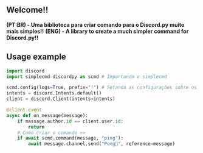 ## **Welcome!!**

**(PT:BR) - Uma biblioteca para criar comando para o Discord.py muito mais simples!!**
**(ENG) - A library to create a much simpler command for Discord.py!!**

## Usage example
```python
import discord
import simplecmd-discordpy as scmd # Importando o simplecmd

scmd.config(logs=True, prefix="!") # Setando as configurações sobre os comandos
intents = discord.Intents.default()
client = discord.Client(intents=intents)

@client.event
async def on_message(message):
    if massage.author.id == client.user.id:
        return
    # Como criar o comando >>
    if await scmd.command(message, "ping"):
        await message.channel.send("Pong🏓", reference=message)
        
```
